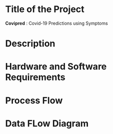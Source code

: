 # Title of the Project
**Covipred** : Covid-19 Predictions using Symptoms
# Description
# Hardware and Software Requirements
# Process Flow
# Data FLow Diagram
